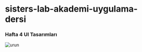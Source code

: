 # sisters-lab-akademi-uygulama-dersi

### Hafta 4 UI Tasarımları

![urun](https://github.com/mendess12/sisters-lab-akademi-uygulama-dersi/assets/76566952/332baf6d-1e66-4f18-9422-3acaa79aaf9f)
